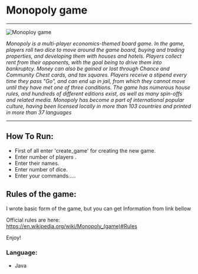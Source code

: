 # Monopoly game
---------------

![Monoploy game](https://user-images.githubusercontent.com/93463121/162444274-07b00f81-4a51-464c-9b4a-fb138fe21864.png)

_Monopoly is a multi-player economics-themed board game. In the game, players roll two dice to move around the game board, buying and trading properties,
and developing them with houses and hotels. Players collect rent from their opponents, with the goal being to drive them into bankruptcy. 
Money can also be gained or lost through Chance and Community Chest cards, and tax squares. 
Players receive a stipend every time they pass "Go", and can end up in jail, from which they cannot move until they have met one of three conditions. 
The game has numerous house rules, and hundreds of different editions exist, as well as many spin-offs and related media. 
Monopoly has become a part of international popular culture, having been licensed locally in more than 103 countries and printed in more than 37 languages_

---


## How To Run:

- First of all enter 'create_game' for creating the new game.
- Enter number of players .
- Enter their names.
- Enter number of dice.
- Enter your commands.....
                                         


## Rules of the game:

I wrote basic form of the game, but you can get Information from link bellow

Official rules are here: 
https://en.wikipedia.org/wiki/Monopoly_(game)#Rules

Enjoy!

### Language:
- Java

